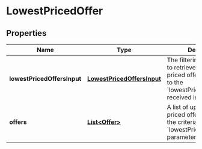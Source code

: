 
# LowestPricedOffer

## Properties
Name | Type | Description | Notes
------------ | ------------- | ------------- | -------------
**lowestPricedOffersInput** | [**LowestPricedOffersInput**](LowestPricedOffersInput.md) | The filtering criteria used to retrieve this lowest-priced offers correspond to the &#x60;lowestPricedOffersInputs&#x60; received in the request. | 
**offers** | [**List&lt;Offer&gt;**](Offer.md) | A list of up to 20 lowest priced offers that match the criteria specified in the &#x60;lowestPricedOffersInput&#x60; parameter. | 



